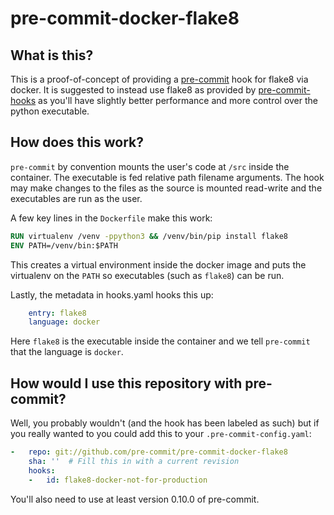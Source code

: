 pre-commit-docker-flake8
========================

## What is this?

This is a proof-of-concept of providing a [pre-commit](http://pre-commit.com)
hook for flake8 via docker.  It is suggested to instead use flake8 as provided
by [pre-commit-hooks](https://github.com/pre-commit/pre-commit-hooks) as
you'll have slightly better performance and more control over the python
executable.

## How does this work?

`pre-commit` by convention mounts the user's code at `/src` inside the
container.  The executable is fed relative path filename arguments.  The hook
may make changes to the files as the source is mounted read-write and the
executables are run as the user.

A few key lines in the `Dockerfile` make this work:

```dockerfile
RUN virtualenv /venv -ppython3 && /venv/bin/pip install flake8
ENV PATH=/venv/bin:$PATH
```

This creates a virtual environment inside the docker image and puts the
virtualenv on the `PATH` so executables (such as `flake8`) can be run.

Lastly, the metadata in hooks.yaml hooks this up:

```yaml
    entry: flake8
    language: docker
```

Here `flake8` is the executable inside the container and we tell `pre-commit`
that the language is `docker`.


## How would I use this repository with pre-commit?

Well, you probably wouldn't (and the hook has been labeled as such) but if you
really wanted to you could add this to your `.pre-commit-config.yaml`:

```yaml
-   repo: git://github.com/pre-commit/pre-commit-docker-flake8
    sha: ''  # Fill this in with a current revision
    hooks:
    -   id: flake8-docker-not-for-production
```

You'll also need to use at least version 0.10.0 of pre-commit.
